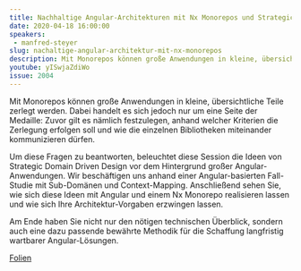 ```yaml
---
title: Nachhaltige Angular-Architekturen mit Nx Monorepos und Strategic Design
date: 2020-04-18 16:00:00
speakers:
 - manfred-steyer
slug: nachaltige-angular-architektur-mit-nx-monorepos
description: Mit Monorepos können große Anwendungen in kleine, übersichtliche Teile zerlegt werden. 
youtube: yISwjaZdiWo
issue: 2004
---
```

Mit Monorepos können große Anwendungen in kleine, übersichtliche Teile zerlegt werden. Dabei handelt es sich jedoch nur um eine Seite der Medaille: Zuvor gilt es nämlich festzulegen, anhand welcher Kriterien die Zerlegung erfolgen soll und wie die einzelnen Bibliotheken miteinander kommunizieren dürfen.
 
Um diese Fragen zu beantworten, beleuchtet diese Session die Ideen von Strategic Domain Driven Design vor dem Hintergrund großer Angular-Anwendungen. Wir beschäftigen uns anhand einer Angular-basierten Fall-Studie mit Sub-Domänen und Context-Mapping. Anschließend sehen Sie, wie sich diese Ideen mit Angular und einem Nx Monorepo realisieren lassen und wie sich Ihre Architektur-Vorgaben erzwingen lassen.
 
Am Ende haben Sie nicht nur den nötigen technischen Überblick, sondern auch eine dazu passende bewährte Methodik für die Schaffung langfristig wartbarer Angular-Lösungen.

[Folien](https://www.angulararchitects.io/konferenzen/sustainable-angular-architectures-with-nx-and-strategic-design-2/)
